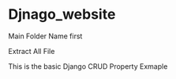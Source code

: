 # Djnago_website


 Main Folder Name first

Extract All File 

This is the basic Django CRUD Property Exmaple 


